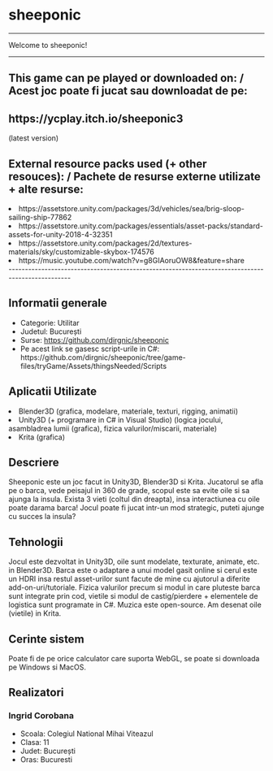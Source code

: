 # sheeponic
____________________
Welcome to sheeponic! 
____________________

<h2> This game can pe played or downloaded on: / Acest joc poate fi jucat sau downloadat de pe: </h2>

<h2> https://ycplay.itch.io/sheeponic3 </h2>

<p> (latest version) </p>

<h2> External resource packs used (+ other resouces): / Pachete de resurse externe utilizate + alte resurse: </h2>
<li> https://assetstore.unity.com/packages/3d/vehicles/sea/brig-sloop-sailing-ship-77862 </li>
<li> https://assetstore.unity.com/packages/essentials/asset-packs/standard-assets-for-unity-2018-4-32351 </li>
<li> https://assetstore.unity.com/packages/2d/textures-materials/sky/customizable-skybox-174576 </li>
<li> https://music.youtube.com/watch?v=g8GIAoruOW8&feature=share </li>
-------------------------------------------------------------------------------------------------

<h2>Informatii generale</h2>
<ul>
<li>Categorie: Utilitar</li>
<li>Judetul: București</li>
<li>Surse: <a href="https://github.com/dirgnic/sheeponic">https://github.com/dirgnic/sheeponic</a>
<li> Pe acest link se gasesc script-urile in C#: https://github.com/dirgnic/sheeponic/tree/game-files/tryGame/Assets/thingsNeeded/Scripts </li>
</li>
</ul>
<h2>Aplicatii Utilizate</h2>
<li> Blender3D (grafica, modelare, materiale, texturi, rigging, animatii) </li>
<li> Unity3D (+ programare in C# in Visual Studio) (logica jocului, asambladrea lumii (grafica), fizica valurilor/miscarii, materiale) </li>
<li> Krita (grafica) </li>
<h2>Descriere</h2>
<p>Sheeponic este un joc facut in Unity3D, Blender3D si Krita. Jucatorul se afla pe o barca, vede peisajul in 360 de grade, scopul este sa evite oile si sa ajunga la insula. Exista 3 vieti (coltul din dreapta), insa interactiunea cu oile poate darama barca! Jocul poate fi jucat intr-un mod strategic, puteti ajunge cu succes la insula?</p>
<h2>Tehnologii</h2>
<p>Jocul este dezvoltat in Unity3D, oile sunt modelate, texturate, animate, etc. in Blender3D. Barca este o adaptare a unui model gasit online si cerul este un HDRI insa restul asset-urilor sunt facute de mine cu ajutorul a diferite add-on-uri/tutoriale. Fizica valurilor precum si modul in care pluteste barca sunt integrate prin cod, vietile si modul de castig/pierdere + elementele de logistica sunt programate in C#. Muzica este open-source. Am desenat oile (vietile) in Krita.</p>
<h2>Cerinte sistem</h2>
<p>Poate fi de pe orice calculator care suporta WebGL, se poate si downloada pe Windows si MacOS.</p>
<h2>Realizatori</h2>
<h3>Ingrid Corobana</h3>
<ul>
<li>Scoala: Colegiul National Mihai Viteazul</li>
<li>Clasa: 11</li>
<li>Judet: București</li>
<li>Oras: Bucuresti</li>
